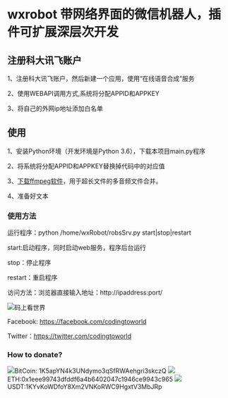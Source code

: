 # wxrobot 带网络界面的微信机器人，插件可扩展深层次开发

## 注册科大讯飞账户

1、注册科大讯飞账户，然后新建一个应用，使用“在线语音合成”服务

2、使用WEBAPI调用方式,系统将分配APPID和APPKEY

3、将自己的外网ip地址添加白名单

## 使用
1、安装Python环境（开发环境是Python 3.6），下载本项目main.py程序

2、将系统将分配APPID和APPKEY替换掉代码中的对应值

3、[下载ffmpeg软件](https://www.ffmpeg.org/download.html)，用于超长文件的多音频文件合并。

4、准备好文本


### 使用方法
运行程序：python /home/wxRobot/robsSrv.py start|stop|restart

start:启动程序，同时启动web服务，程序后台运行

stop：停止程序

restart：重启程序

访问方法：浏览器直接输入地址：http://ipaddress:port/


![码上看世界](https://avatars3.githubusercontent.com/u/48540915?s=460&v=4)

Facebook: https://facebook.com/codingtoworld

Twitter：https://twitter.com/codingtoworld

### How to donate?
![](https://resource.bnbstatic.com/images/20180806/1533543864307_s.png)BitCoin: 1K5apYN4k3UNdymo3qSfRWAehgri3skczQ
![](https://resource.bnbstatic.com/images/20180806/1533543997535.png)ETH:0x1eee99743dfddf6a4b6402047c1946ce9943c965
![](https://resource.bnbstatic.com/images/20180810/1533888627851.png)USDT:1KYvKoWDfoY8Xm2VNKoRWC9HgxtV3MbJRp
